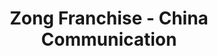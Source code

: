 ---
title: "Zong Franchise - China Communication"
url: /karachi/zong-franchise-china-communication/
shop: mobile phone
---